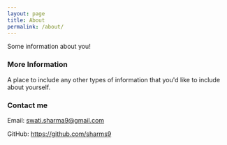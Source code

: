 ```yaml
---
layout: page
title: About
permalink: /about/
---
```


Some information about you!

### More Information

A place to include any other types of information that you'd like to include about yourself.

### Contact me

Email: swati.sharma9@gmail.com

GitHub: https://github.com/sharms9
